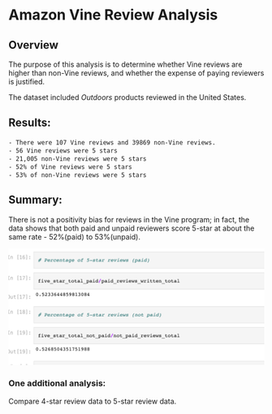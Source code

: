 # Amazon Vine Review Analysis

## Overview

The purpose of this analysis is to determine whether Vine reviews are higher than non-Vine reviews, and whether the expense of paying reviewers is justified.

The dataset included *Outdoors* products reviewed in the United States.

## Results: 

	- There were 107 Vine reviews and 39869 non-Vine reviews.
	- 56 Vine reviews were 5 stars
	- 21,005 non-Vine reviews were 5 stars
	- 52% of Vine reviews were 5 stars
	- 53% of non-Vine reviews were 5 stars

## Summary: 
There is not a positivity bias for reviews in the Vine program; in fact, the data shows that both paid and unpaid reviewers score 5-star at about the same rate - 52%(paid) to 53%(unpaid).

![Percentage of 5-Star Reviews, paid and unpaid](Review_Image.png)

### One additional analysis:
Compare 4-star review data to 5-star review data.